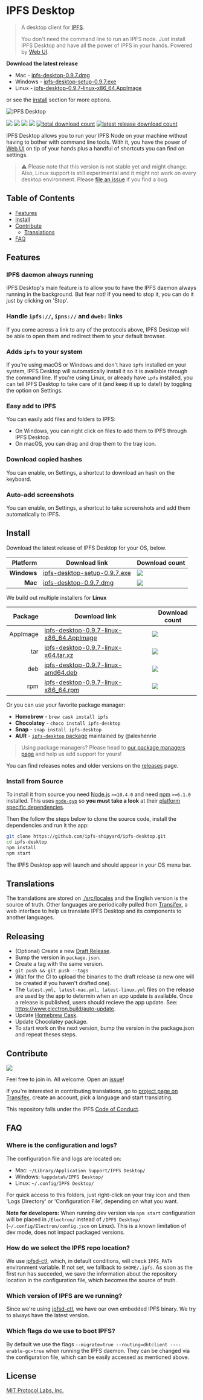 # IPFS Desktop

> A desktop client for [IPFS](https://ipfs.io).
>
> You don't need the command line to run an IPFS node. Just install IPFS Desktop and have all the power of IPFS in your hands. Powered by [Web UI](https://github.com/ipfs-shipyard/ipfs-webui).

**Download the latest release**

- Mac - [ipfs-desktop-0.9.7.dmg](https://github.com/ipfs-shipyard/ipfs-desktop/releases/download/v0.9.7/ipfs-desktop-0.9.7.dmg)
- Windows - [ipfs-desktop-setup-0.9.7.exe](https://github.com/ipfs-shipyard/ipfs-desktop/releases/download/v0.9.7/ipfs-desktop-setup-0.9.7.exe)
- Linux - [ipfs-desktop-0.9.7-linux-x86_64.AppImage](https://github.com/ipfs-shipyard/ipfs-desktop/releases/download/v0.9.7/ipfs-desktop-0.9.7-linux-x86_64.AppImage)

or see the [install](#install) section for more options.

![IPFS Desktop](https://user-images.githubusercontent.com/157609/55424318-426b1680-5580-11e9-93ec-ec261879367f.jpg)

[![](https://img.shields.io/badge/made%20by-Protocol%20Labs-blue.svg?style=flat-square)](https://protocol.ai/)
[![](https://img.shields.io/badge/project-IPFS-blue.svg?style=flat-square)](http://ipfs.io/)
[![](https://img.shields.io/badge/freenode-%23ipfs-blue.svg?style=flat-square)](http://webchat.freenode.net/?channels=%23ipfs)
[![](https://david-dm.org/ipfs-shipyard/ipfs-desktop.svg?style=flat-square)](https://david-dm.org/ipfs-shipyard/ipfs-desktop)
[![total download count](https://img.shields.io/github/downloads/ipfs-shipyard/ipfs-desktop/total.svg?style=flat-square)](https://github.com/ipfs-shipyard/ipfs-desktop/releases)
[![latest release download count](https://img.shields.io/github/downloads-pre/ipfs-shipyard/ipfs-desktop/v0.9.7/total.svg?style=flat-square)](https://github.com/ipfs-shipyard/ipfs-desktop/releases/tag/v0.9.7)

IPFS Desktop allows you to run your IPFS Node on your machine without having to bother with command line tools. With it, you have the power of [Web UI](https://github.com/ipfs-shipyard/ipfs-webui) on tip of your hands plus a handful of shortcuts you can find on settings.

> ⚠ Please note that this version is not stable yet and might change. Also, Linux support is still experimental and it might not work on every desktop environment. Please [file an issue](https://github.com/ipfs-shipyard/ipfs-desktop/issues/new) if you find a bug.

## Table of Contents

- [Features](#features)
- [Install](#install)
- [Contribute](#contribute)
    - [Translations](#translations)
- [FAQ](#faq)

## Features

### IPFS daemon always running

IPFS Desktop's main feature is to allow you to have the IPFS daemon always running in the background. But fear not! If you need to stop it, you can do it just by clicking on 'Stop'.

### Handle `ipfs://`, `ipns://` and `dweb:` links

If you come across a link to any of the protocols above, IPFS Desktop will be able to open them and redirect them to your default browser.

### Adds `ipfs` to your system

If you're using macOS or Windows and don't have `ipfs` installed on your system, IPFS Desktop will automatically install it so it is available through the command line. If you're using Linux, or already have `ipfs` installed, you can tell IPFS Desktop to take care of it (and keep it up to date!) by toggling the option on Settings.

### Easy add to IPFS

You can easily add files and folders to IPFS:

- On Windows, you can right click on files to add them to IPFS through IPFS Desktop.
- On macOS, you can drag and drop them to the tray icon.

### Download copied hashes

You can enable, on Settings, a shortcut to download an hash on the keyboard.

### Auto-add screenshots

You can enable, on Settings, a shortcut to take screenshots and add them automatically to IPFS.

## Install

Download the latest release of IPFS Desktop for your OS, below.

| Platform | Download link | Download count
|---------:|---------------|---------------
| **Windows**  | [ipfs-desktop-setup-0.9.7.exe](https://github.com/ipfs-shipyard/ipfs-desktop/releases/download/v0.9.7/ipfs-desktop-setup-0.9.7.exe) | [![](https://img.shields.io/github/downloads-pre/ipfs-shipyard/ipfs-desktop/v0.9.7/ipfs-desktop-setup-0.9.7.exe.svg?style=flat-square)](https://github.com/ipfs-shipyard/ipfs-desktop/releases/download/v0.9.7/ipfs-desktop-setup-0.9.7.exe)
| **Mac**    | [ipfs-desktop-0.9.7.dmg](https://github.com/ipfs-shipyard/ipfs-desktop/releases/download/v0.9.7/ipfs-desktop-0.9.7.dmg) | [![](https://img.shields.io/github/downloads-pre/ipfs-shipyard/ipfs-desktop/v0.9.7/ipfs-desktop-0.9.7.dmg.svg?style=flat-square)](https://github.com/ipfs-shipyard/ipfs-desktop/releases/download/v0.9.7/ipfs-desktop-0.9.7.dmg)

We build out multiple installers for **Linux**

| Package | Download link | Download count
|---------:|---------------|---------------
| AppImage | [ipfs-desktop-0.9.7-linux-x86_64.AppImage](https://github.com/ipfs-shipyard/ipfs-desktop/releases/download/v0.9.7/ipfs-desktop-0.9.7-linux-x86_64.AppImage) | [![](https://img.shields.io/github/downloads-pre/ipfs-shipyard/ipfs-desktop/v0.9.7/ipfs-desktop-0.9.7-linux-x86_64.AppImage.svg?style=flat-square)](https://github.com/ipfs-shipyard/ipfs-desktop/releases/download/v0.9.7/ipfs-desktop-0.9.7-linux-x86_64.AppImage)
| tar | [ipfs-desktop-0.9.7-linux-x64.tar.xz](https://github.com/ipfs-shipyard/ipfs-desktop/releases/download/v0.9.7/ipfs-desktop-0.9.7-linux-x64.tar.xz) | [![](https://img.shields.io/github/downloads-pre/ipfs-shipyard/ipfs-desktop/v0.9.7/ipfs-desktop-0.9.7-linux-x64.tar.xz.svg?style=flat-square)](https://github.com/ipfs-shipyard/ipfs-desktop/releases/download/v0.9.7/ipfs-desktop-0.9.7-linux-x64.tar.xz)
| deb | [ipfs-desktop-0.9.7-linux-amd64.deb](https://github.com/ipfs-shipyard/ipfs-desktop/releases/download/v0.9.7/ipfs-desktop-0.9.7-linux-amd64.deb) | [![](https://img.shields.io/github/downloads-pre/ipfs-shipyard/ipfs-desktop/v0.9.7/ipfs-desktop-0.9.7-linux-amd64.deb.svg?style=flat-square)](https://github.com/ipfs-shipyard/ipfs-desktop/releases/download/v0.9.7/ipfs-desktop-0.9.7-linux-amd64.deb)
| rpm | [ipfs-desktop-0.9.7-linux-x86_64.rpm](https://github.com/ipfs-shipyard/ipfs-desktop/releases/download/v0.9.7/ipfs-desktop-0.9.7-linux-x86_64.rpm) | [![](https://img.shields.io/github/downloads-pre/ipfs-shipyard/ipfs-desktop/v0.9.7/ipfs-desktop-0.9.7-linux-x86_64.rpm.svg?style=flat-square)](https://github.com/ipfs-shipyard/ipfs-desktop/releases/download/v0.9.7/ipfs-desktop-0.9.7-linux-x86_64.rpm)

Or you can use your favorite package manager:

- **Homebrew** - `brew cask install ipfs`
- **Chocolatey** - `choco install ipfs-desktop`
- **Snap** - `snap install ipfs-desktop`
- **AUR** - [`ipfs-desktop` package](https://aur.archlinux.org/packages/ipfs-desktop/) maintained by @alexhenrie

> Using package managers? Please head to [our package managers page](https://github.com/ipfs-shipyard/ipfs-desktop/issues/691) and help us add support for yours!

You can find releases notes and older versions on the [releases](https://github.com/ipfs-shipyard/ipfs-desktop/releases) page.

### Install from Source

To install it from source you need [Node.js](https://nodejs.org/en/) `>=10.4.0` and
need [npm](npmjs.org) `>=6.1.0` installed. This uses [`node-gyp`](https://github.com/nodejs/node-gyp) so **you must take a look** at their [platform specific dependencies](https://github.com/nodejs/node-gyp#installation).

Then the follow the steps below to clone the source code, install the dependencies and run it the app:

```bash
git clone https://github.com/ipfs-shipyard/ipfs-desktop.git
cd ipfs-desktop
npm install
npm start
```

The IPFS Desktop app will launch and should appear in your OS menu bar.

## Translations

The translations are stored on [./src/locales](./src/locales) and the English version is the source of truth.
Other languages are periodically pulled from [Transifex](https://www.transifex.com/ipfs/ipfs-desktop/), a web interface to help us translate IPFS Desktop and its components to another languages.

## Releasing

- (Optional) Create a new [Draft Release](https://github.com/ipfs-shipyard/ipfs-desktop/releases).
- Bump the version in `package.json`.
- Create a tag with the same version.
- `git push && git push --tags`
- Wait for the CI to upload the binaries to the draft release (a new one will be created if you haven't drafted one).
- The `latest.yml, latest-mac.yml, latest-linux.yml` files on the release are used by the app to determin when an app update is available. Once a release is published, users should recieve the app update. See: https://www.electron.build/auto-update.
- Update [Homebrew Cask](https://github.com/Homebrew/homebrew-cask/blob/master/CONTRIBUTING.md#updating-a-cask).
- Update Chocolatey package.
- To start work on the next version, bump the version in the package.json and repeat theses steps.

## Contribute

[![](https://cdn.rawgit.com/jbenet/contribute-ipfs-gif/master/img/contribute.gif)](https://github.com/ipfs/community/#contributing-guidelines)

Feel free to join in. All welcome. Open an [issue](https://github.com/ipfs-shipyard/ipfs-desktop/issues)!

If you're interested in contributing translations, go to [project page on Transifex](https://www.transifex.com/ipfs/ipfs-desktop/translate/), create an account, pick a language and start translating.

This repository falls under the IPFS [Code of Conduct](https://github.com/ipfs/community/blob/master/code-of-conduct.md).

## FAQ

### Where is the configuration and logs?

The configuration file and logs are located on:
- Mac: `~/Library/Application Support/IPFS Desktop/`
- Windows: `%appdata%/IPFS Desktop/`
- Linux: `~/.config/IPFS Desktop/`

For quick access to this folders, just right-click on your tray icon and then 'Logs Directory' or 'Configuration File', depending on what you want.

**Note for developers:** When running dev version via `npm start` configuration will be placed in `/Electron/` instead of `/IPFS Desktop/` (`~/.config/Electron/config.json` on Linux). This is a known limitation of dev mode, does not impact packaged versions.

### How do we select the IPFS repo location?

We use [ipfsd-ctl](https://github.com/ipfs/js-ipfsd-ctl), which, in default conditions, will check `IPFS_PATH` environment variable. If not set, we fallback to `$HOME/.ipfs`. As soon as the first run has succeded, we save the information about the repository location in the configuration file, which becomes the source of truth.

### Which version of IPFS are we running?

Since we're using [ipfsd-ctl](https://github.com/ipfs/js-ipfsd-ctl), we have our own embedded IPFS binary. We try to always have the latest version.

### Which flags do we use to boot IPFS?

By default we use the flags `--migrate=true --routing=dhtclient ----enable-gc=true` when running the IPFS daemon. They can be changed via the configuration file, which can be easily accessed as mentioned above.

## License

[MIT Protocol Labs, Inc.](./LICENSE)
